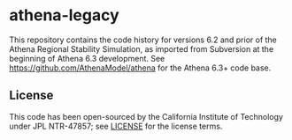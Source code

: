 # athena-legacy

This repository contains the code history for versions 6.2 and prior of the Athena Regional Stability Simulation, as imported from Subversion at the beginning of Athena 6.3 development.   See https://github.com/AthenaModel/athena for the Athena 6.3+ code base.

## License

This code has been open-sourced by the California Institute of Technology under JPL NTR-47857; see [LICENSE](LICENSE) for the license terms.

